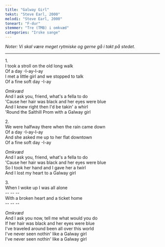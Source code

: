 ```yaml
---
title: "Galway Girl"
tekst: "Steve Earl, 2000"
melodi: "Steve Earl, 2000"
toneart: "F-dur"
stemmer: "Tre (TMB) i omkvæd"
categories: "Irske sange"
---
```

*Noter: Vi skal være meget rytmiske og gerne gå i takt på stedet.*

***

1\.\
I took a stroll on the old long walk\
Of a day -I-ay-I-ay\
I met a little girl and we stopped to talk\
Of a fine soft day -I-ay

*Omkvæd*\
And I ask you, friend, what's a fella to do\
'Cause her hair was black and her eyes were blue\
And I knew right then I'd be takin' a whirl\
'Round the Salthill Prom with a Galway girl

2\.\
We were halfway there when the rain came down\
Of a day -I-ay-I-ay\
And she asked me up to her flat downtown\
Of a fine soft day -I-ay

*Omkvæd*\
And I ask you, friend, what's a fella to do\
'Cause her hair was black and her eyes were blue\
So I took her hand and I gave her a twirl\
And I lost my heart to a Galway girl

3\.\
When I woke up I was all alone\
-- -- --\
With a broken heart and a ticket home\
-- -\- --

*Omkvæd*\
And I ask you now, tell me what would you do\
If her hair was black and her eyes were blue\
I've traveled around been all over this world\
I've never seen nothin' like a Galway girl\
I've never seen nothin' like a Galway girl